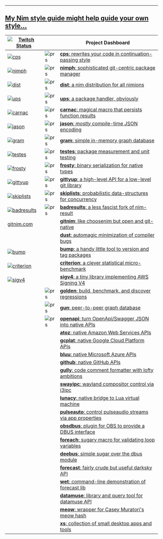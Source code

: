----------
[My Nim style guide might help guide your own style...](https://gist.github.com/disruptek/6d0cd6774d05adaa894db4deb646fc1d)
----------

|[![Twitch Status](https://img.shields.io/twitch/status/disruptek)](https://twitch.tv/disruptek) ||Project Dashboard|
|--|--|-----------|
|[![cps](https://github.com/disruptek/cps/workflows/CI/badge.svg)](https://github.com/disruptek/cps/actions?query=workflow%3ACI)|![prs](https://img.shields.io/github/issues-pr-raw/disruptek/cps?label=pr)|[**cps**: rewrites your code in continuation-passing style](https://github.com/disruptek/cps)|
|[![nimph](https://github.com/disruptek/nimph/workflows/CI/badge.svg)](https://github.com/disruptek/nimph/actions?query=workflow%3ACI)|![prs](https://img.shields.io/github/issues-pr-raw/disruptek/nimph?label=pr)|[**nimph**: sophisticated git-centric package manager](https://github.com/disruptek/nimph)|
|[![dist](https://github.com/disruptek/dist/workflows/CI/badge.svg)](https://github.com/disruptek/dist/actions?query=workflow%3ACI)|![prs](https://img.shields.io/github/issues-pr-raw/disruptek/dist?label=pr)|[**dist**: a nim distribution for all nimions](https://github.com/disruptek/dist)|
|[![ups](https://github.com/disruptek/ups/workflows/CI/badge.svg)](https://github.com/disruptek/ups/actions?query=workflow%3ACI)|![prs](https://img.shields.io/github/issues-pr-raw/disruptek/ups?label=pr)|[**ups**: a package handler, obviously](https://github.com/disruptek/ups)|
|[![carnac](https://github.com/disruptek/carnac/workflows/CI/badge.svg)](https://github.com/disruptek/carnac/actions?query=workflow%3ACI)|![prs](https://img.shields.io/github/issues-pr-raw/disruptek/carnac?label=pr)|[**carnac**: magical macro that persists function results](https://github.com/disruptek/carnac)|
|[![jason](https://github.com/disruptek/jason/workflows/CI/badge.svg)](https://github.com/disruptek/jason/actions?query=workflow%3ACI)|![prs](https://img.shields.io/github/issues-pr-raw/disruptek/jason?label=pr)|[**jason**: _mostly_ compile-time JSON encoding](https://github.com/disruptek/jason)|
|[![gram](https://github.com/disruptek/gram/workflows/CI/badge.svg)](https://github.com/disruptek/gram/actions?query=workflow%3ACI)|![prs](https://img.shields.io/github/issues-pr-raw/disruptek/gram?label=pr)|[**gram**: simple in-memory graph database](https://github.com/disruptek/gram)|
|[![testes](https://github.com/disruptek/testes/workflows/CI/badge.svg)](https://github.com/disruptek/testes/actions?query=workflow%3ACI)|![prs](https://img.shields.io/github/issues-pr-raw/disruptek/testes?label=pr)|[**testes**: package measurement and unit testing](https://github.com/disruptek/testes)|
|[![frosty](https://github.com/disruptek/frosty/workflows/CI/badge.svg)](https://github.com/disruptek/frosty/actions?query=workflow%3ACI)|![prs](https://img.shields.io/github/issues-pr-raw/disruptek/frosty?label=pr)|[**frosty**: binary serialization for native types](https://github.com/disruptek/frosty)|
|[![gittyup](https://github.com/disruptek/gittyup/workflows/CI/badge.svg)](https://github.com/disruptek/gittyup/actions?query=workflow%3ACI)|![prs](https://img.shields.io/github/issues-pr-raw/disruptek/gittyup?label=pr)|[**gittyup**: a high-level API for a low-level git library](https://github.com/disruptek/gittyup)|
|[![skiplists](https://github.com/disruptek/skiplists/workflows/CI/badge.svg)](https://github.com/disruptek/skiplists/actions?query=workflow%3ACI)|![prs](https://img.shields.io/github/issues-pr-raw/disruptek/skiplists?label=pr)|[**skiplists**: probabilistic data-structures for concurrency](https://github.com/disruptek/skiplists)|
|[![badresults](https://github.com/disruptek/badresults/workflows/CI/badge.svg)](https://github.com/disruptek/badresults/actions?query=workflow%3ACI)|![prs](https://img.shields.io/github/issues-pr-raw/disruptek/badresults?label=pr)|[**badresults**: a less fascist fork of nim-result](https://github.com/disruptek/badresults)|
|[gitnim.com](https://gitnim.com/)||[**gitnim**: like choosenim but open and git-native](https://github.com/disruptek/gitnim)|
|||[**dust**: automagic minimization of compiler bugs](https://github.com/disruptek/dust)|
|[![bump](https://github.com/disruptek/bump/workflows/CI/badge.svg)](https://github.com/disruptek/bump/actions?query=workflow%3ACI)||[**bump**: a handy little tool to version and tag packages](https://github.com/disruptek/bump)|
|[![criterion](https://github.com/disruptek/criterion/workflows/CI/badge.svg)](https://github.com/disruptek/criterion/actions?query=workflow%3ACI)||[**criterion**: a clever statistical micro-benchmark](https://github.com/disruptek/criterion)|
|[![sigv4](https://github.com/disruptek/sigv4/workflows/CI/badge.svg)](https://github.com/disruptek/sigv4/actions?query=workflow%3ACI)||[**sigv4**: a tiny library implementing AWS Signing V4](https://github.com/disruptek/sigv4)|
||![prs](https://img.shields.io/github/issues-pr-raw/disruptek/golden?label=pr)|[**golden**: build, benchmark, and discover regressions](https://github.com/disruptek/golden)|
||![prs](https://img.shields.io/github/issues-pr-raw/disruptek/gun?label=pr)|[**gun**: peer-to-peer graph database](https://github.com/disruptek/gun)|
||![prs](https://img.shields.io/github/issues-pr-raw/disruptek/openapi?label=pr)|[**openapi**: turn OpenApi/Swagger JSON into native APIs](https://github.com/disruptek/openapi)|
|||[**atoz**: native Amazon Web Services APIs](https://github.com/disruptek/atoz)|
|||[**gcplat**: native Google Cloud Platform APIs](https://github.com/disruptek/gcplat)|
|||[**bluu**: native Microsoft Azure APIs](https://github.com/disruptek/bluu)|
|||[**github**: native GitHub APIs](https://github.com/disruptek/github)|
|||[**gully**: code comment formatter with lofty ambitions](https://github.com/disruptek/gully)|
|||[**swayipc**: wayland compositor control via i3ipc](https://github.com/disruptek/swayipc)|
|||[**lunacy**: native bridge to Lua virtual machine](https://github.com/disruptek/lunacy)|
|||[**pulseauto**: control pulseaudio streams via app properties](https://github.com/disruptek/pulseauto)|
|||[**obsdbus**: plugin for OBS to provide a DBUS interface](https://github.com/disruptek/obsdbus)|
|||[**foreach**: sugary macro for validating loop variables](https://github.com/disruptek/foreach)|
|||[**deebus**: simple sugar over the dbus module](https://github.com/disruptek/deebus)|
|||[**forecast**: fairly crude but useful darksky API](https://github.com/disruptek/forecast)|
|||[**wet**: command-line demonstration of forecast lib](https://github.com/disruptek/wet)|
|||[**datamuse**: library and query tool for datamuse API](https://github.com/disruptek/datamuse)|
|||[**meow**: wrapper for Casey Muratori's meow hash](https://github.com/disruptek/meow)|
|||[**xs**: collection of small desktop apps and tools](https://github.com/disruptek/xs)|
